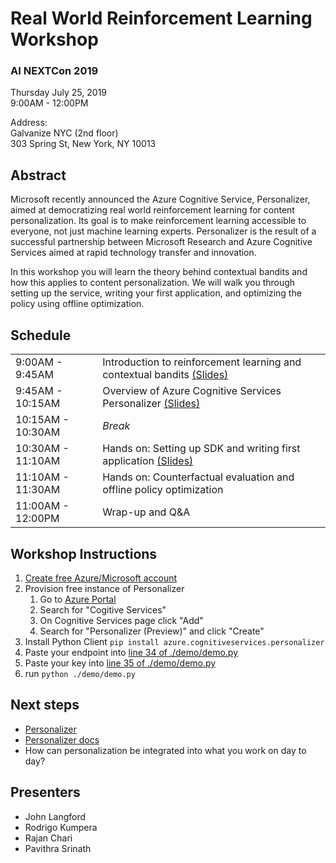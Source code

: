 # Real World Reinforcement Learning Workshop

### AI NEXTCon 2019
Thursday July 25, 2019  
9:00AM - 12:00PM  

Address:  
Galvanize NYC (2nd floor)  
303 Spring St, New York, NY 10013


## Abstract
Microsoft recently announced the Azure Cognitive Service, Personalizer, aimed at democratizing real world reinforcement learning for content personalization. Its goal is to make reinforcement learning accessible to everyone, not just machine learning experts. Personalizer is the result of a successful partnership between Microsoft Research and Azure Cognitive Services aimed at rapid technology transfer and innovation.

In this workshop you will learn the theory behind contextual bandits and how this applies to content personalization. We will walk you through setting up the service, writing your first application, and optimizing the policy using offline optimization.

## Schedule

<table>
  <tr>
    <td>9:00AM - 9:45AM</td>
    <td>Introduction to reinforcement learning and contextual bandits <a href="https://aka.ms/ai-nextcon-rl-slides">(Slides)</a></td>
  </tr>
  <tr>
    <td>9:45AM - 10:15AM</td>
    <td>Overview of Azure Cognitive Services Personalizer <a href="https://aka.ms/icml2019-personalizer-slides">(Slides)</a></td>
  </tr>
  <tr>
    <td>10:15AM - 10:30AM</td>
    <td><span style="font-style:italic">Break</span></td>
  </tr>
  <tr>
    <td>10:30AM - 11:10AM</td>
    <td>Hands on: Setting up SDK and writing first application <a href="https://aka.ms/icml2019-demo-slides">(Slides)</a></td>
  </tr>
  <tr>
    <td>11:10AM - 11:30AM</td>
    <td>Hands on: Counterfactual evaluation and offline policy optimization</td>
  </tr>
  <tr>
    <td>11:00AM - 12:00PM</td>
    <td>Wrap-up and Q&amp;A</td>
  </tr>
</table>

## Workshop Instructions
1. [Create free Azure/Microsoft account](https://azure.microsoft.com/en-us/free/)
2. Provision free instance of Personalizer
    1. Go to [Azure Portal](https://portal.azure.com)
    2. Search for "Cogitive Services"
    3. On Cognitive Services page click "Add"
    4. Search for "Personalizer (Preview)" and click "Create"
3. Install Python Client
   ```pip install azure.cognitiveservices.personalizer```
3. Paste your endpoint into [line 34 of ./demo/demo.py](https://github.com/VowpalWabbit/workshop/blob/master/demo/demo.py#L34)
4. Paste your key into [line 35 of ./demo/demo.py](https://github.com/VowpalWabbit/workshop/blob/master/demo/demo.py#L35)
5. run `python ./demo/demo.py`

## Next steps
- [Personalizer](https://azure.microsoft.com/en-us/services/cognitive-services/personalizer/)
- [Personalizer docs](https://docs.microsoft.com/en-us/azure/cognitive-services/personalizer/)
- How can personalization be integrated into what you work on day to day?

## Presenters
- John Langford
- Rodrigo Kumpera
- Rajan Chari
- Pavithra Srinath
